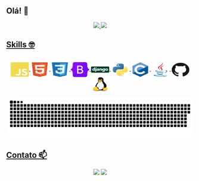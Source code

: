 ## Olá! 👋
<div align="center">
  <a href="https://github.com/valescamoura">
  <img height="150em" src="https://github-readme-stats.vercel.app/api?username=valescamoura&show_icons=true&theme=dracula&include_all_commits=true&count_private=true"/>
  <img height="150em" src="https://github-readme-stats.vercel.app/api/top-langs/?username=valescamoura&layout=compact&langs_count=7&theme=dracula"/>
</div>

  
## Skills 🤓
<div align="center" style="display: inline_block"><br>
  <img align="center" alt="Javascript" height="40" width="50" src="https://raw.githubusercontent.com/devicons/devicon/master/icons/javascript/javascript-plain.svg">
  <img align="center" alt="HTML" height="40" width="50" src="https://raw.githubusercontent.com/devicons/devicon/master/icons/html5/html5-original.svg">
  <img align="center" alt="CSS" height="40" width="50" src="https://raw.githubusercontent.com/devicons/devicon/master/icons/css3/css3-original.svg">
  <img align="center" alt="Bootstrap" height="40" width="50" src="https://github.com/devicons/devicon/blob/master/icons/bootstrap/bootstrap-original.svg">
  <img align="center" alt="Django" height="40" width="50" src="https://github.com/devicons/devicon/blob/master/icons/django/django-original.svg">
  <img align="center" alt="Python" height="40" width="50" src="https://raw.githubusercontent.com/devicons/devicon/master/icons/python/python-original.svg">
  <img align="center" alt="C" height="40" width="50" src="https://github.com/devicons/devicon/blob/master/icons/c/c-original.svg">
  <img align="center" alt="Java" height="40" width="50" src="https://github.com/devicons/devicon/blob/master/icons/java/java-original.svg">
  <img align="center" alt="GitHub" height="40" width="50" src="https://raw.githubusercontent.com/devicons/devicon/master/icons/github/github-original.svg">
  <img align="center" alt="Linux" height="40" width="50" src="https://raw.githubusercontent.com/devicons/devicon/master/icons/linux/linux-original.svg">
</div>
<div align="center">  
  
  ![Snake animation](https://github.com/valescamoura/valescamoura/blob/output/github-contribution-grid-snake.svg)
</div>
  
## Contato 📫
<div align="center">  
  <a href = "mailto:valescamoura@id.uff.br"><img src="https://img.shields.io/badge/-Gmail-%23333?style=for-the-badge&logo=gmail&logoColor=white" target="_blank"></a>
  <a href="https://www.linkedin.com/in/valesca-moura" target="_blank"><img src="https://img.shields.io/badge/-LinkedIn-%230077B5?style=for-the-badge&logo=linkedin&logoColor=white" target="_blank"></a>
</div>
  
  

<!--
**valescamoura/valescamoura** is a ✨ _special_ ✨ repository because its `README.md` (this file) appears on your GitHub profile.

### Hi there 👋

Here are some ideas to get you started:

- 🔭 I’m currently working on ...
- 🌱 I’m currently learning ...
- 👯 I’m looking to collaborate on ...
- 🤔 I’m looking for help with ...
- 💬 Ask me about ...
- 📫 How to reach me: ...
- 😄 Pronouns: ...
- ⚡ Fun fact: ...
-->

